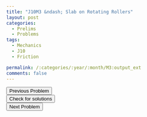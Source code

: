 ```yaml
---
title: "J10M3 &ndash; Slab on Rotating Rollers"
layout: post
categories:
  - Prelims
  - Problems
tags:
  - Mechanics
  - J10
  - Friction

permalink: /:categories/:year/:month/M3:output_ext
comments: false
---
```

<object data="2010J3M.pdf" type="application/pdf" width="100%" height="500"></object>

<div class='navbar'>
	<div float='left'><button onclick="window.location='M2.html'" >Previous Problem</button></div>
	<div float='center'><button onclick="window.location='https://princetonprelim.com/prelim/24/'">Check for solutions</button></div>
	<div float='right'><button onclick="window.location='E1.html'" > Next Problem</button></div>
</div>
